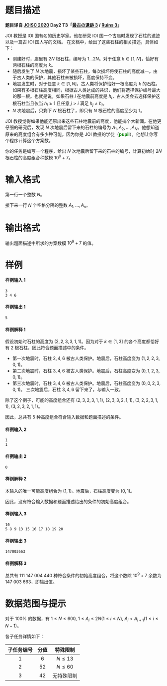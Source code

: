 
# 题目描述

**题目译自 [JOISC 2020](https://www.ioi-jp.org/camp/2020/2020-sp-tasks/index.html) Day2 T3「[最古の遺跡 3](https://www.ioi-jp.org/camp/2020/2020-sp-tasks/day2/ruins3.pdf) / [Ruins 3](https://www.ioi-jp.org/camp/2020/2020-sp-tasks/day2/ruins3-en.pdf)」**

JOI 教授是 IOI 国有名的历史学家。他在研究 IOI 国一个古庙时发现了石柱的遗迹以及一篇古 IOI 国人写的文档。 在文档中，给出了这些石柱的相关描述，具体如下：
- 刚建好时，庙里有 $2N$ 根石柱，编号为 $1\ldots 2N$。对于任意 $k\in [1,N]$，恰好有两根石柱的高度为 $k$。
- 随后发生了 $N$ 次地震，损坏了某些石柱，每次损坏将使石柱的高度减一。由于古人类的保护，其他石柱未被损坏，高度保持不变。
- 地震发生时，对于任意 $k\in [1,N]$，古人类将保护恰好一根高度为 $k$ 的石柱。如果有多根石柱高度相同，根据古人类达成的共识，他们将选择保护编号最大的那一根。也就是说，如果石柱 $i$ 在地震前高度是 $h_i$，古人类会去选择保护这根石柱当且仅当 $h_i\ge 1$ 且任意 $j>i$ 满足 $h_j\neq h_i$。
- $N$ 次地震后，只剩下 $N$ 根石柱了，即只有 $N$ 根石柱的高度至少为 $1$。

JOI 教授觉得如果他能还原出来这些石柱地震前的高度，他能搞个大新闻。在他更仔细的研究后，发现 $N$ 次地震后留下来的石柱的编号为 $A_1,A_2,\ldots,A_N$。他想知道原来的高度组合有多少种可能。因为你是 JOI 教授的学徒（**<font color="#008000">pupil</font>**），他想让你写个程序计算这个方案数。

你的任务是编写一个程序，给出 $N$ 次地震后留下来的石柱的编号，计算初始时 $2N$ 根石柱的高度组合种数模 $10^9+7$。

# 输入格式

第一行一个整数 $N$。

接下来一行 $N$ 个空格分隔的整数 $A_1,\ldots,A_n$。

# 输出格式

输出题面描述中所求的方案数模 $10^9+7$ 的值。

# 样例

#### 样例输入 1
```plain
3
3 4 6
```
#### 样例输出 1
```plain
5
```
#### 样例解释 1
假设初始时石柱的高度为 $(2,2,3,3,1,1)$。因为对于 $k\in[1,3]$ 的各个高度都恰好有 $2$ 根石柱，因此符合题面描述中的条件。
- 第一次地震时，石柱 $2,4,6$ 被古人类保护。地震后，石柱高度变为 $(1,2,2,3,0,1)$。
- 第二次地震时，石柱 $3,4,6$ 被古人类保护。地震后，石柱高度变为 $(0,1,2,3,0,1)$。
- 第三次地震时，石柱 $3,4,6$ 被古人类保护。地震后，石柱高度变为 $(0,0,2,3,0,1)$。
三次地震后，石柱 $3,4,6$ 留下来了，与输入一致。

除了这个例子，可能的高度组合还有 $(2,3,2,3,1,1),~$$(2,3,3,2,1,1),~$$(3,2,2,3,1,1),~$$(3,2,3,2,1,1)$。

因此，总共有 $5$ 种高度组合符合输入数据和题面描述的条件。
#### 样例输入 2
```plain
1
1
```
#### 样例输出 2
```plain
0
```
#### 样例解释 2
本输入的唯一可能高度组合为 $(1,1)$。地震后，石柱高度变为 $(0,1)$。

因此，没有符合输入数据和题面描述给出的条件的初始高度组合。
#### 样例输入 3
```plain
10
5 8 9 13 15 16 17 18 19 20
```
#### 样例输出 3
```plain
147003663
```
#### 样例解释 3
总共有 $111~147~004~440$ 种符合条件的初始高度组合，将这个数除 $10^9+7$ 余数为 $147~003~663$，即输出值。

# 数据范围与提示

对于 $100\%$ 的数据，有 $1\le N\le 600,~$$1\le A_i\le 2N(1\le i\le N),~$$A_i<A_{i+1}(1\le i\le N-1)$。

各子任务详情如下：

|子任务编号|分值|特殊限制|
|:-:|:-:|:-:|
|1|6|$N\le 13$|
|2|52|$N\le 60$|
|3|42|无特殊限制|

